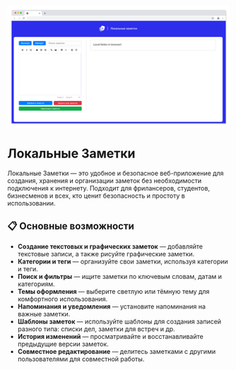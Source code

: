 ![](https://github.com/SerGioPlay01/localnotes/blob/main/screen.png)

# Локальные Заметки

Локальные Заметки — это удобное и безопасное веб-приложение для создания, хранения и организации заметок без необходимости подключения к интернету. Подходит для фрилансеров, студентов, бизнесменов и всех, кто ценит безопасность и простоту в использовании.

## 📋 Основные возможности

- **Создание текстовых и графических заметок** — добавляйте текстовые записи, а также рисуйте графические заметки.
- **Категории и теги** — организуйте свои заметки, используя категории и теги.
- **Поиск и фильтры** — ищите заметки по ключевым словам, датам и категориям.
- **Темы оформления** — выберите светлую или тёмную тему для комфортного использования.
- **Напоминания и уведомления** — установите напоминания на важные заметки.
- **Шаблоны заметок** — используйте шаблоны для создания записей разного типа: списки дел, заметки для встреч и др.
- **История изменений** — просматривайте и восстанавливайте предыдущие версии заметок.
- **Совместное редактирование** — делитесь заметками с другими пользователями для совместной работы.
